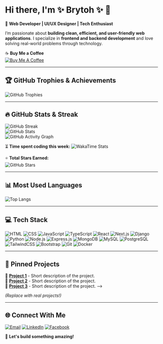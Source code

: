 # Hi there, I'm **✨ Brytoh ✨** 👋
🚀 **Web Developer | UI/UX Designer | Tech Enthusiast**  

I’m passionate about **building clean, efficient, and user-friendly web applications**. I specialize in **frontend and backend development** and love solving real-world problems through technology.  

☕ **Buy Me a Coffee**  
[![Buy Me A Coffee](https://cdn.buymeacoffee.com/buttons/v2/default-yellow.png)](https://www.buymeacoffee.com/YOUR-USERNAME)

---

## 🏆 GitHub Trophies & Achievements
![GitHub Trophies](https://github-profile-trophy.vercel.app/?username=Brytoh&theme=radical&no-frame=true&margin-w=5)

---

## 🔥 GitHub Stats & Streak
![GitHub Streak](https://github-readme-streak-stats.herokuapp.com/?user=Brytoh&theme=gruvbox&hide_border=true&ring=FFA500&fire=FF4500&currStreakLabel=FFD700)  
![GitHub Stats](https://github-readme-stats.vercel.app/api?username=Brytoh&show_icons=true&theme=cobalt&hide_border=true&count_private=true&include_all_commits=true&title_color=FF4500&text_color=FFA500)  
![GitHub Activity Graph](https://github-readme-activity-graph.vercel.app/graph?username=Brytoh&theme=react-dark)  

⏳ **Time spent coding this week:**
![WakaTime Stats](https://github-readme-stats.vercel.app/api/wakatime?username=Brytoh&theme=dracula&layout=compact)

⭐ **Total Stars Earned:**  
![GitHub Stars](https://img.shields.io/github/stars/Brytoh?affiliations=OWNER%2CCOLLABORATOR&style=for-the-badge&color=aqua)

---

## 📊 Most Used Languages
![Top Langs](https://github-readme-stats.vercel.app/api/top-langs/?username=Brytoh&layout=compact&theme=tokyonight&count_private=true)

---

## 💻 Tech Stack
![HTML](https://img.shields.io/badge/HTML-E34F26?style=flat-square&logo=html5&logoColor=white)
![CSS](https://img.shields.io/badge/CSS-1572B6?style=flat-square&logo=css3&logoColor=white)
![JavaScript](https://img.shields.io/badge/JavaScript-F7DF1E?style=flat-square&logo=javascript&logoColor=black)
![TypeScript](https://img.shields.io/badge/TypeScript-007ACC?style=flat-square&logo=typescript&logoColor=white)
![React](https://img.shields.io/badge/React-61DAFB?style=flat-square&logo=react&logoColor=black)
![Next.js](https://img.shields.io/badge/Next.js-000000?style=flat-square&logo=nextdotjs&logoColor=white)
![Django](https://img.shields.io/badge/Django-092E20?style=flat-square&logo=django&logoColor=white)
![Python](https://img.shields.io/badge/Python-3776AB?style=flat-square&logo=python&logoColor=white)
![Node.js](https://img.shields.io/badge/Node.js-43853D?style=flat-square&logo=node.js&logoColor=white)
![Express.js](https://img.shields.io/badge/Express.js-000000?style=flat-square&logo=express&logoColor=white)
![MongoDB](https://img.shields.io/badge/MongoDB-47A248?style=flat-square&logo=mongodb&logoColor=white)
![MySQL](https://img.shields.io/badge/MySQL-4479A1?style=flat-square&logo=mysql&logoColor=white)
![PostgreSQL](https://img.shields.io/badge/PostgreSQL-336791?style=flat-square&logo=postgresql&logoColor=white)
![TailwindCSS](https://img.shields.io/badge/TailwindCSS-38B2AC?style=flat-square&logo=tailwind-css&logoColor=white)
![Bootstrap](https://img.shields.io/badge/Bootstrap-563D7C?style=flat-square&logo=bootstrap&logoColor=white)
![Git](https://img.shields.io/badge/Git-F05032?style=flat-square&logo=git&logoColor=white)
![Docker](https://img.shields.io/badge/Docker-2496ED?style=flat-square&logo=docker&logoColor=white)

---

## 📌 Pinned Projects
<!-- These are my pinned projects. I'll update or modify them later. -->
🔹 [**Project 1**](https://github.com/Brytoh/project1) - Short description of the project.  
🔹 [**Project 2**](https://github.com/Brytoh/project2) - Short description of the project.  
🔹 [**Project 3**](https://github.com/Brytoh/project3) - Short description of the project.  -->

_(Replace with real projects!)_

---

## 🌐 Connect With Me
[![Email](https://img.shields.io/badge/Email-D14836?style=flat-square&logo=gmail&logoColor=white)](mailto:brytohochieng@gmail.com)
[![LinkedIn](https://img.shields.io/badge/LinkedIn-blue?style=flat-square&logo=linkedin)](https://www.linkedin.com/in/brighton-ochieng-689840316)
[![Facebook](https://img.shields.io/badge/Facebook-1877F2?style=flat-square&logo=facebook&logoColor=white)](https://www.facebook.com/brytohbrytoh)

🚀 **Let's build something amazing!**
